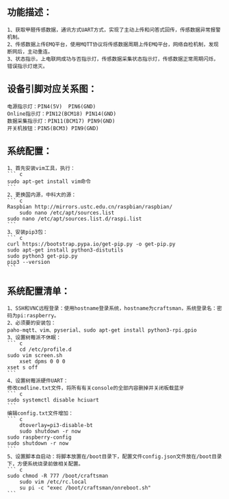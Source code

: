 ## 功能描述：  
	1、获取甲醛传感数据，通讯方式UART方式，实现了主动上传和问答式回传，传感数据异常报警机制。  
	2、传感数据上传EMQ平台，使用MQTT协议将传感数据周期上传EMQ平台，网络自检机制，发现断网后，主动重连。  
	3、状态指示，上电联网成功与否指示灯，传感数据采集状态指示灯，传感数据正常周期闪烁，错误指示灯熄灭。  
  
## 设备引脚对应关系图：  
	电源指示灯：PIN4(5V)  PIN6(GND)  
	Online指示灯：PIN12(BCM18) PIN14(GND)  
	数据采集指示灯：PIN11(BCM17) PIN9(GND)  
	开关机按钮：PIN5(BCM3) PIN9(GND)  

## 系统配置：  
	1、首先安装vim工具，执行：  
	``` c
	sudo apt-get install vim命令
	```
	2、更换国内源，中科大的源：  
	``` c
	Raspbian http://mirrors.ustc.edu.cn/raspbian/raspbian/
    	sudo nano /etc/apt/sources.list
   	sudo nano /etc/apt/sources.list.d/raspi.list
	```
	3、安装pip3包：  
	``` c
  	curl https://bootstrap.pypa.io/get-pip.py -o get-pip.py
  	sudo apt-get install python3-distutils
  	sudo python3 get-pip.py
	pip3 --version
	```

## 系统配置清单：  
	1、SSH和VNC远程登录：使用hostname登录系统，hostname为craftsman，系统登录名：密码为pi:raspberry。  
	2、必须要的安装包：  
	paho-mqtt、vim、pyserial、sudo apt-get install python3-rpi.gpio  
	3、设置树莓派不休眠：  
	``` c
    	cd /etc/profile.d
   	sudo vim screen.sh
    	xset dpms 0 0 0
   	xset s off
	```
	4、设置树莓派硬件UART：  
	修改cmdline.txt文件，将所有有关console的全部内容删掉并关闭板载蓝牙  
	``` c
   	sudo systemctl disable hciuart
	```
	编辑config.txt文件增加：  
	``` c
    	dtoverlay=pi3-disable-bt
    	sudo shutdown -r now
  	sudo raspberry-config
  	sudo shutdown -r now
	```
	5、设置脚本自启动：将脚本放置在/boot目录下，配置文件config.json文件放在/boot目录下，方便系统烧录前做相关配置。  
	``` c
   	sudo chmod -R 777 /boot/craftsman
    	sudo vim /etc/rc.local
    	su pi -c "exec /boot/craftsman/onreboot.sh"
	```
